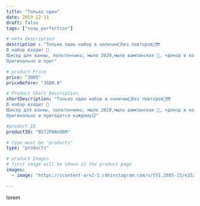```yaml
---
title: "Только один"
date: 2019-12-11
draft: false
tags: ["soap_perfection"]

# meta description
description : "Только один набор в наличии🍾без повторов🎁❗❗❗
В набор входит 🎁
❗Бисер для ванны, полотенчико, мыло 2020,мыло шампанское 🍾, +декор в коробочке!
Оригинально и приг"

# product Price
price: "3000"
priceBefore: "3600.0"

# Product Short Description
shortDescription: "Только один набор в наличии🍾без повторов🎁❗❗❗
В набор входит 🎁
❗Бисер для ванны, полотенчико, мыло 2020,мыло шампанское 🍾, +декор в коробочке!
Оригинально и пригодится каждому😉"

#product ID
productID: "B572FWAnO6M"

# type must be "products"
type: "products"

# product Images
# first image will be shown in the product page
images:
  - image: "https://scontent-arn2-2.cdninstagram.com/v/t51.2885-15/e35/75588046_120404979140904_6703670775070650903_n.jpg?se=7&tp=1&_nc_ht=scontent-arn2-2.cdninstagram.com&_nc_cat=100&_nc_ohc=saUG8qsd6VYAX9rQbIV&ccb=7-4&oh=b90320636e7d44c374559fef5cd4f43d&oe=6081FAFC&ig_cache_key=MjE5NjU4NzEwNTAxNDgzNjg3Ng%3D%3D.2-ccb7-4"

---
```

lorem
